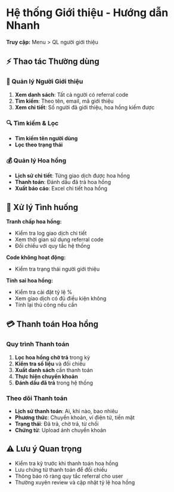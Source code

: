 # Hệ thống Giới thiệu - Hướng dẫn Nhanh

**Truy cập:** Menu > QL người giới thiệu

## ⚡ Thao tác Thường dùng

### 🎯 Quản lý Người Giới thiệu
1. **Xem danh sách**: Tất cả người có referral code
2. **Tìm kiếm**: Theo tên, email, mã giới thiệu
3. **Xem chi tiết**: Số người đã giới thiệu, hoa hồng kiếm được

### 🔍 Tìm kiếm & Lọc
- **Tìm kiếm tên người dùng**
- **Lọc theo trạng thái**

### 💰 Quản lý Hoa hồng
- **Lịch sử chi tiết**: Từng giao dịch được hoa hồng
- **Thanh toán**: Đánh dấu đã trả hoa hồng
- **Xuất báo cáo**: Excel chi tiết hoa hồng

## 🔧 Xử lý Tình huống

**Tranh chấp hoa hồng:**
- Kiểm tra log giao dịch chi tiết
- Xem thời gian sử dụng referral code
- Đối chiếu với quy tắc hệ thống

**Code không hoạt động:**
- Kiểm tra trạng thái người giới thiệu

**Tính sai hoa hồng:**
- Kiểm tra cài đặt tỷ lệ %
- Xem giao dịch có đủ điều kiện không
- Tính lại thủ công nếu cần

## 💳 Thanh toán Hoa hồng

### Quy trình Thanh toán
1. **Lọc hoa hồng chờ trả** trong kỳ
2. **Kiểm tra số liệu** và đối chiếu
3. **Xuất danh sách** cần thanh toán
4. **Thực hiện chuyển khoản** 
5. **Đánh dấu đã trả** trong hệ thống

### Theo dõi Thanh toán
- **Lịch sử thanh toán**: Ai, khi nào, bao nhiêu
- **Phương thức**: Chuyển khoản, ví điện tử, tiền mặt
- **Trạng thái**: Đã trả, chờ trả, từ chối
- **Chứng từ**: Upload ảnh chuyển khoản

## ⚠️ Lưu ý Quan trọng
- Kiểm tra kỹ trước khi thanh toán hoa hồng
- Lưu chứng từ thanh toán để đối chiếu
- Thông báo rõ ràng quy tắc referral cho user
- Thường xuyên review và cập nhật tỷ lệ hoa hồng

